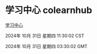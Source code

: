 # 学习中心 colearnhub
[学习中心](http://219.139.197.74:56308/colearnhub/)

2024年 10月 31日 星期四 11:30:02 CST

2024年 10月 31日 星期四 03:30:02 GMT
